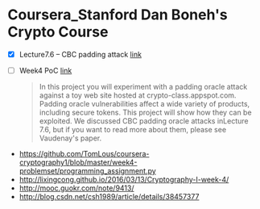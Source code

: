 # Coursera_Stanford Dan Boneh's Crypto Course

- [x] Lecture7.6 – CBC padding attack
  [link](https://webstersprodigy.net/tag/cryptography/)

- [ ] Week4 PoC
  [link](http://blog.csdn.net/csh1989/article/details/38457377)
  > In this project you will experiment with a padding oracle attack against a toy web site hosted at crypto-class.appspot.com.
    Padding oracle vulnerabilities affect a wide variety of products, including secure tokens.
    This project will show how they can be exploited.
    We discussed CBC padding oracle attacks inLecture 7.6, but if you want to read more about them, please see Vaudenay's paper.
* https://github.com/TomLous/coursera-cryptography1/blob/master/week4-problemset/programming_assignment.py
* http://lixingcong.github.io/2016/03/13/Cryptography-I-week-4/
* http://mooc.guokr.com/note/9413/
* http://blog.csdn.net/csh1989/article/details/38457377

